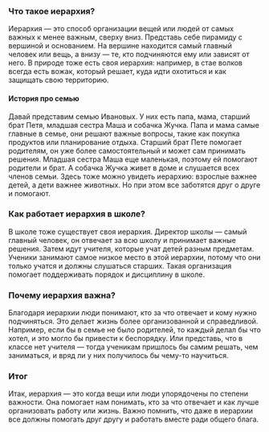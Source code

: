 ### Что такое иерархия?

Иерархия — это способ организации вещей или людей от самых важных к менее важным, сверху вниз. Представь себе пирамиду с вершиной и основанием. На вершине находится самый главный человек или вещь, а внизу — те, кто подчиняются ему или зависят от него. В природе тоже есть своя иерархия: например, в стае волков всегда есть вожак, который решает, куда идти охотиться и как защищать свою территорию.

#### История про семью

Давай представим семью Ивановых. У них есть папа, мама, старший брат Петя, младшая сестра Маша и собачка Жучка. Папа и мама самые главные в семье, они решают важные вопросы, такие как покупка продуктов или планирование отдыха. Старший брат Пете помогает родителям, он уже более самостоятельный и может сам принимать решения. Младшая сестра Маша еще маленькая, поэтому ей помогают родители и брат. А собачка Жучка живет в доме и слушается всех членов семьи. Здесь тоже можно увидеть иерархию: взрослые важнее детей, а дети важнее животных. Но при этом все заботятся друг о друге и помогают.

### Как работает иерархия в школе?

В школе тоже существует своя иерархия. Директор школы — самый главный человек, он отвечает за всю школу и принимает важные решения. Затем идут учителя, которые учат детей разным предметам. Ученики занимают самое низкое место в этой иерархии, потому что они только учатся и должны слушаться старших. Такая организация помогает поддерживать порядок и дисциплину в школе.

### Почему иерархия важна?

Благодаря иерархии люди понимают, кто за что отвечает и кому нужно подчиняться. Это делает жизнь более организованной и справедливой. Например, если бы в семье не было родителей, то каждый делал бы что хотел, и это могло бы привести к беспорядку. Или представь, что в классе нет учителя — тогда ученикам пришлось бы самим решать, чем заниматься, и вряд ли у них получилось бы чему-то научиться.

### Итог

Итак, иерархия — это когда вещи или люди упорядочены по степени важности. Она помогает нам понимать, кто за что отвечает и как лучше организовать работу или жизнь. Важно помнить, что даже в иерархии все должны помогать друг другу и работать вместе ради общего блага.
